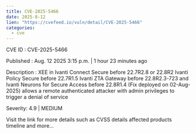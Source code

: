 ```yaml
--- 
title: CVE-2025-5466
date: 2025-8-12
lien: "https://cvefeed.io/vuln/detail/CVE-2025-5466"
categories:
  - cve
---
```


CVE ID : CVE-2025-5466

Published :  Aug. 12
2025
3:15 p.m. | 1 hour
23 minutes ago

Description : XEE in Ivanti Connect Secure before 22.7R2.8 or 22.8R2
Ivanti Policy Secure before 22.7R1.5
Ivanti ZTA Gateway before 22.8R2.3-723 and Ivanti Neurons for Secure Access before 22.8R1.4 (Fix deployed on 02-Aug-2025) allows a remote authenticated attacker with admin privileges to trigger a denial of service

Severity: 4.9 | MEDIUM

Visit the link for more details
such as CVSS details
affected products
timeline
and more...
